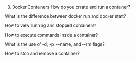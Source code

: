  3. Docker Containers
How do you create and run a container?

What is the difference between docker run and docker start?

How to view running and stopped containers?

How to execute commands inside a container?

What is the use of -d, -p, --name, and --rm flags?

How to stop and remove a container?
